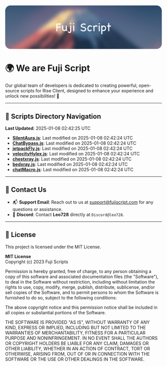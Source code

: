 ![Banner](.github/b.webp)

# 🌍 **We are Fuji Script**

Our global team of developers is dedicated to creating powerful, open-source scripts for Rise Client, designed to enhance your experience and unlock new possibilities! 🌟

---
<!-- SCRIPTS_NAVIGATION_START -->
## 📂 **Scripts Directory Navigation**

**Last Updated**: 2025-01-08 02:42:25 UTC

- **[SilentAura.js](scripts/SilentAura.js)**: Last modified on 2025-01-08 02:42:24 UTC
- **[ChatBypass.js](scripts/ChatBypass.js)**: Last modified on 2025-01-08 02:42:24 UTC
- **[jetpackFly.js](scripts/jetpackFly.js)**: Last modified on 2025-01-08 02:42:24 UTC
- **[velocityHylex.js](scripts/velocityHylex.js)**: Last modified on 2025-01-08 02:42:24 UTC
- **[chestxray.js](scripts/chestxray.js)**: Last modified on 2025-01-08 02:42:24 UTC
- **[bedxray.js](scripts/bedxray.js)**: Last modified on 2025-01-08 02:42:24 UTC
- **[chatMacro.js](scripts/chatMacro.js)**: Last modified on 2025-01-08 02:42:24 UTC

<!-- SCRIPTS_NAVIGATION_END -->

---

## 💬 **Contact Us**  
- 📬 **Support Email**: Reach out to us at [support@fujiscript.com](mailto:support@fujiscript.com) for any questions or assistance.  
- 💬 **Discord**: Contact **Leo728** directly at `Discord@leo728`.

---

## 📜 **License**

This project is licensed under the MIT License.  

**MIT License**  
Copyright (c) 2023 Fuji Scripts  

Permission is hereby granted, free of charge, to any person obtaining a copy of this software and associated documentation files (the "Software"), to deal in the Software without restriction, including without limitation the rights to use, copy, modify, merge, publish, distribute, sublicense, and/or sell copies of the Software, and to permit persons to whom the Software is furnished to do so, subject to the following conditions:  

The above copyright notice and this permission notice shall be included in all copies or substantial portions of the Software.  

THE SOFTWARE IS PROVIDED "AS IS", WITHOUT WARRANTY OF ANY KIND, EXPRESS OR IMPLIED, INCLUDING BUT NOT LIMITED TO THE WARRANTIES OF MERCHANTABILITY, FITNESS FOR A PARTICULAR PURPOSE AND NONINFRINGEMENT. IN NO EVENT SHALL THE AUTHORS OR COPYRIGHT HOLDERS BE LIABLE FOR ANY CLAIM, DAMAGES OR OTHER LIABILITY, WHETHER IN AN ACTION OF CONTRACT, TORT OR OTHERWISE, ARISING FROM, OUT OF OR IN CONNECTION WITH THE SOFTWARE OR THE USE OR OTHER DEALINGS IN THE SOFTWARE.  
